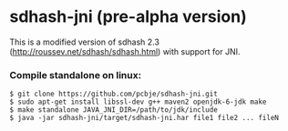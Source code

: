 sdhash-jni (pre-alpha version)
==========

This is a modified version of sdhash 2.3 (http://roussev.net/sdhash/sdhash.html) with support for JNI.

### Compile standalone on linux:

<pre><code>$ git clone https://github.com/pcbje/sdhash-jni.git
$ sudo apt-get install libssl-dev g++ maven2 openjdk-6-jdk make
$ make standalone JAVA_JNI_DIR=/path/to/jdk/include
$ java -jar sdhash-jni/target/sdhash-jni.har file1 file2 ... fileN</code></pre>
